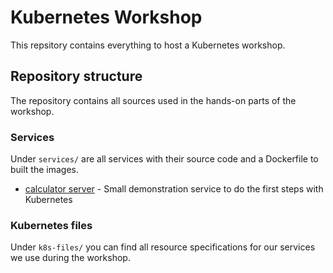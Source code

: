 # Kubernetes Workshop

This repsitory contains everything to host a Kubernetes workshop.

## Repository structure

The repository contains all sources used in the hands-on parts of the workshop.

### Services

Under `services/` are all services with their source code and a Dockerfile to built the images.

- [calculator server](services/calculator/) - Small demonstration service to do the first steps with Kubernetes

### Kubernetes files

Under `k8s-files/` you can find all resource specifications for our services we use during the workshop.
